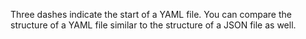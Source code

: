 Three dashes indicate the start of a YAML file. You can compare the structure of a YAML file similar to the structure of a JSON file as well.
